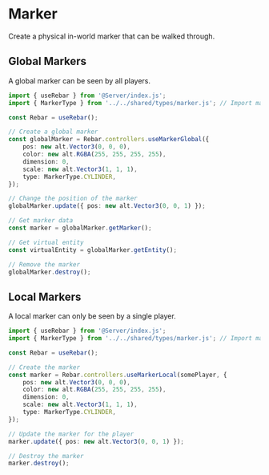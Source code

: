 # Marker

Create a physical in-world marker that can be walked through.

## Global Markers

A global marker can be seen by all players.

```ts
import { useRebar } from '@Server/index.js';
import { MarkerType } from '../../shared/types/marker.js'; // Import may vary

const Rebar = useRebar();

// Create a global marker
const globalMarker = Rebar.controllers.useMarkerGlobal({
    pos: new alt.Vector3(0, 0, 0),
    color: new alt.RGBA(255, 255, 255, 255),
    dimension: 0,
    scale: new alt.Vector3(1, 1, 1),
    type: MarkerType.CYLINDER,
});

// Change the position of the marker
globalMarker.update({ pos: new alt.Vector3(0, 0, 1) });

// Get marker data
const marker = globalMarker.getMarker();

// Get virtual entity
const virtualEntity = globalMarker.getEntity();

// Remove the marker
globalMarker.destroy();
```

## Local Markers

A local marker can only be seen by a single player.

```ts
import { useRebar } from '@Server/index.js';
import { MarkerType } from '../../shared/types/marker.js'; // Import may vary

const Rebar = useRebar();

// Create the marker
const marker = Rebar.controllers.useMarkerLocal(somePlayer, {
    pos: new alt.Vector3(0, 0, 0),
    color: new alt.RGBA(255, 255, 255, 255),
    dimension: 0,
    scale: new alt.Vector3(1, 1, 1),
    type: MarkerType.CYLINDER,
});

// Update the marker for the player
marker.update({ pos: new alt.Vector3(0, 0, 1) });

// Destroy the marker
marker.destroy();
```
